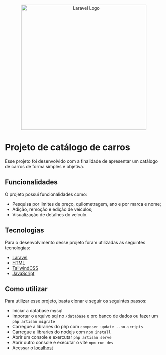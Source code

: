 <p align="center"><a href="https://laravel.com" target="_blank"><img src="https://raw.githubusercontent.com/laravel/art/master/logo-lockup/5%20SVG/2%20CMYK/1%20Full%20Color/laravel-logolockup-cmyk-red.svg" width="400" alt="Laravel Logo"></a></p>



# Projeto de catálogo de carros

Esse projeto foi desenvolvido com a finalidade de apresentar um catálogo de carros de forma simples e objetiva.

## Funcionalidades

O projeto possui funcionalidades como:

- Pesquisa por limites de preço, quilometragem, ano e por marca e nome;
- Adição, remoção e edição de veículos;
- Visualização de detalhes do veículo.

## Tecnologias

Para o desenvolvimento desse projeto foram utilizadas as seguintes tecnologias:

- [Laravel](https://laravel.com/)
- [HTML](https://www.w3.org/TR/html52/)
- [TailwindCSS](https://tailwindcss.com/)
- [JavaScript](https://www.javascript.com/)

## Como utilizar

Para utilizar esse projeto, basta clonar e seguir os seguintes passos:
- Iniciar a database mysql
- Importar o arquivo sql no `/database` e pro banco de dados ou fazer um `php artisan migrate`
- Carregue a libraries do php com `composer update --no-scripts`
- Carregue a libraries do nodejs com `npm install`
- Abrir um console e exercutar `php artisan serve`
- Abrir outro console e executar o vite `npm run dev`
- Acessar o [localhost](http://localhost:8000/)

